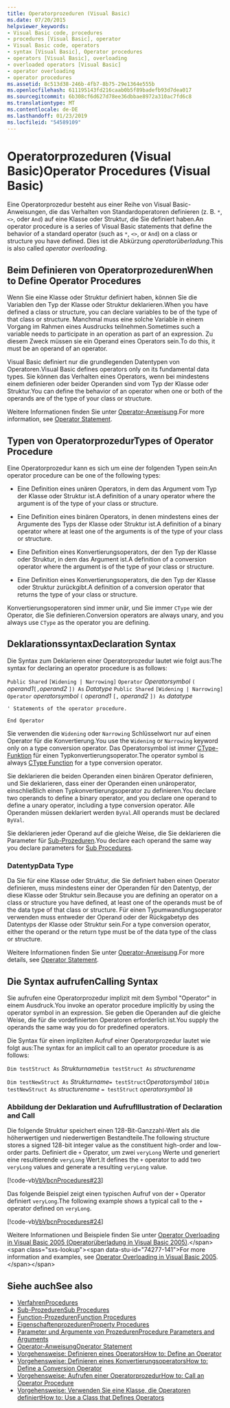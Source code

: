 ```yaml
---
title: Operatorprozeduren (Visual Basic)
ms.date: 07/20/2015
helpviewer_keywords:
- Visual Basic code, procedures
- procedures [Visual Basic], operator
- Visual Basic code, operators
- syntax [Visual Basic], Operator procedures
- operators [Visual Basic], overloading
- overloaded operators [Visual Basic]
- operator overloading
- operator procedures
ms.assetid: 8c513d38-246b-4fb7-8b75-29e1364e555b
ms.openlocfilehash: 611195143fd216caab0b5f89badefb93d7dea017
ms.sourcegitcommit: 6b308cf6d627d78ee36dbbae8972a310ac7fd6c8
ms.translationtype: MT
ms.contentlocale: de-DE
ms.lasthandoff: 01/23/2019
ms.locfileid: "54589109"
---
```

# <a name="operator-procedures-visual-basic"></a><span data-ttu-id="74277-102">Operatorprozeduren (Visual Basic)</span><span class="sxs-lookup"><span data-stu-id="74277-102">Operator Procedures (Visual Basic)</span></span>
<span data-ttu-id="74277-103">Eine Operatorprozedur besteht aus einer Reihe von Visual Basic-Anweisungen, die das Verhalten von Standardoperatoren definieren (z. B. `*`, `<>`, oder `And`) auf eine Klasse oder Struktur, die Sie definiert haben.</span><span class="sxs-lookup"><span data-stu-id="74277-103">An operator procedure is a series of Visual Basic statements that define the behavior of a standard operator (such as `*`, `<>`, or `And`) on a class or structure you have defined.</span></span> <span data-ttu-id="74277-104">Dies ist die Abkürzung *operatorüberladung*.</span><span class="sxs-lookup"><span data-stu-id="74277-104">This is also called *operator overloading*.</span></span>  
  
## <a name="when-to-define-operator-procedures"></a><span data-ttu-id="74277-105">Beim Definieren von Operatorprozeduren</span><span class="sxs-lookup"><span data-stu-id="74277-105">When to Define Operator Procedures</span></span>  
 <span data-ttu-id="74277-106">Wenn Sie eine Klasse oder Struktur definiert haben, können Sie die Variablen den Typ der Klasse oder Struktur deklarieren.</span><span class="sxs-lookup"><span data-stu-id="74277-106">When you have defined a class or structure, you can declare variables to be of the type of that class or structure.</span></span> <span data-ttu-id="74277-107">Manchmal muss eine solche Variable in einem Vorgang im Rahmen eines Ausdrucks teilnehmen.</span><span class="sxs-lookup"><span data-stu-id="74277-107">Sometimes such a variable needs to participate in an operation as part of an expression.</span></span> <span data-ttu-id="74277-108">Zu diesem Zweck müssen sie ein Operand eines Operators sein.</span><span class="sxs-lookup"><span data-stu-id="74277-108">To do this, it must be an operand of an operator.</span></span>  
  
 <span data-ttu-id="74277-109">Visual Basic definiert nur die grundlegenden Datentypen von Operatoren.</span><span class="sxs-lookup"><span data-stu-id="74277-109">Visual Basic defines operators only on its fundamental data types.</span></span> <span data-ttu-id="74277-110">Sie können das Verhalten eines Operators, wenn bei mindestens einem definieren oder beider Operanden sind vom Typ der Klasse oder Struktur.</span><span class="sxs-lookup"><span data-stu-id="74277-110">You can define the behavior of an operator when one or both of the operands are of the type of your class or structure.</span></span>  
  
 <span data-ttu-id="74277-111">Weitere Informationen finden Sie unter [Operator-Anweisung](../../../../visual-basic/language-reference/statements/operator-statement.md).</span><span class="sxs-lookup"><span data-stu-id="74277-111">For more information, see [Operator Statement](../../../../visual-basic/language-reference/statements/operator-statement.md).</span></span>  
  
## <a name="types-of-operator-procedure"></a><span data-ttu-id="74277-112">Typen von Operatorprozedur</span><span class="sxs-lookup"><span data-stu-id="74277-112">Types of Operator Procedure</span></span>  
 <span data-ttu-id="74277-113">Eine Operatorprozedur kann es sich um eine der folgenden Typen sein:</span><span class="sxs-lookup"><span data-stu-id="74277-113">An operator procedure can be one of the following types:</span></span>  
  
-   <span data-ttu-id="74277-114">Eine Definition eines unären Operators, in dem das Argument vom Typ der Klasse oder Struktur ist.</span><span class="sxs-lookup"><span data-stu-id="74277-114">A definition of a unary operator where the argument is of the type of your class or structure.</span></span>  
  
-   <span data-ttu-id="74277-115">Eine Definition eines binären Operators, in denen mindestens eines der Argumente des Typs der Klasse oder Struktur ist.</span><span class="sxs-lookup"><span data-stu-id="74277-115">A definition of a binary operator where at least one of the arguments is of the type of your class or structure.</span></span>  
  
-   <span data-ttu-id="74277-116">Eine Definition eines Konvertierungsoperators, der den Typ der Klasse oder Struktur, in dem das Argument ist.</span><span class="sxs-lookup"><span data-stu-id="74277-116">A definition of a conversion operator where the argument is of the type of your class or structure.</span></span>  
  
-   <span data-ttu-id="74277-117">Eine Definition eines Konvertierungsoperators, die den Typ der Klasse oder Struktur zurückgibt.</span><span class="sxs-lookup"><span data-stu-id="74277-117">A definition of a conversion operator that returns the type of your class or structure.</span></span>  
  
 <span data-ttu-id="74277-118">Konvertierungsoperatoren sind immer unär, und Sie immer `CType` wie der Operator, die Sie definieren.</span><span class="sxs-lookup"><span data-stu-id="74277-118">Conversion operators are always unary, and you always use `CType` as the operator you are defining.</span></span>  
  
## <a name="declaration-syntax"></a><span data-ttu-id="74277-119">Deklarationssyntax</span><span class="sxs-lookup"><span data-stu-id="74277-119">Declaration Syntax</span></span>  
 <span data-ttu-id="74277-120">Die Syntax zum Deklarieren einer Operatorprozedur lautet wie folgt aus:</span><span class="sxs-lookup"><span data-stu-id="74277-120">The syntax for declaring an operator procedure is as follows:</span></span>  
  
 <span data-ttu-id="74277-121">`Public Shared`   `[Widening | Narrowing]`   `Operator`  *Operatorsymbol* `(` *operand1*`[,`*operand2* `]) As` *Datatype* </span><span class="sxs-lookup"><span data-stu-id="74277-121">`Public Shared`   `[Widening | Narrowing]`   `Operator`  *operatorsymbol*  `(` *operand1*  `[,`  *operand2* `]) As`  *datatype*</span></span>  
  
 `' Statements of the operator procedure.`  
  
 `End Operator`  
  
 <span data-ttu-id="74277-122">Sie verwenden die `Widening` oder `Narrowing` Schlüsselwort nur auf einen Operator für die Konvertierung.</span><span class="sxs-lookup"><span data-stu-id="74277-122">You use the `Widening` or `Narrowing` keyword only on a type conversion operator.</span></span> <span data-ttu-id="74277-123">Das Operatorsymbol ist immer [CType-Funktion](../../../../visual-basic/language-reference/functions/ctype-function.md) für einen Typkonvertierungsoperator.</span><span class="sxs-lookup"><span data-stu-id="74277-123">The operator symbol is always [CType Function](../../../../visual-basic/language-reference/functions/ctype-function.md) for a type conversion operator.</span></span>  
  
 <span data-ttu-id="74277-124">Sie deklarieren die beiden Operanden einen binären Operator definieren, und Sie deklarieren, dass einer der Operanden einen unäroperator, einschließlich einen Typkonvertierungsoperator zu definieren.</span><span class="sxs-lookup"><span data-stu-id="74277-124">You declare two operands to define a binary operator, and you declare one operand to define a unary operator, including a type conversion operator.</span></span> <span data-ttu-id="74277-125">Alle Operanden müssen deklariert werden `ByVal`.</span><span class="sxs-lookup"><span data-stu-id="74277-125">All operands must be declared `ByVal`.</span></span>  
  
 <span data-ttu-id="74277-126">Sie deklarieren jeder Operand auf die gleiche Weise, die Sie deklarieren die Parameter für [Sub-Prozeduren](./sub-procedures.md).</span><span class="sxs-lookup"><span data-stu-id="74277-126">You declare each operand the same way you declare parameters for [Sub Procedures](./sub-procedures.md).</span></span>  
  
### <a name="data-type"></a><span data-ttu-id="74277-127">Datentyp</span><span class="sxs-lookup"><span data-stu-id="74277-127">Data Type</span></span>  
 <span data-ttu-id="74277-128">Da Sie für eine Klasse oder Struktur, die Sie definiert haben einen Operator definieren, muss mindestens einer der Operanden für den Datentyp, der diese Klasse oder Struktur sein.</span><span class="sxs-lookup"><span data-stu-id="74277-128">Because you are defining an operator on a class or structure you have defined, at least one of the operands must be of the data type of that class or structure.</span></span> <span data-ttu-id="74277-129">Für einen Typumwandlungsoperator verwenden muss entweder der Operand oder der Rückgabetyp des Datentyps der Klasse oder Struktur sein.</span><span class="sxs-lookup"><span data-stu-id="74277-129">For a type conversion operator, either the operand or the return type must be of the data type of the class or structure.</span></span>  
  
 <span data-ttu-id="74277-130">Weitere Informationen finden Sie unter [Operator-Anweisung](../../../../visual-basic/language-reference/statements/operator-statement.md).</span><span class="sxs-lookup"><span data-stu-id="74277-130">For more details, see [Operator Statement](../../../../visual-basic/language-reference/statements/operator-statement.md).</span></span>  
  
## <a name="calling-syntax"></a><span data-ttu-id="74277-131">Die Syntax aufrufen</span><span class="sxs-lookup"><span data-stu-id="74277-131">Calling Syntax</span></span>  
 <span data-ttu-id="74277-132">Sie aufrufen eine Operatorprozedur implizit mit dem Symbol "Operator" in einem Ausdruck.</span><span class="sxs-lookup"><span data-stu-id="74277-132">You invoke an operator procedure implicitly by using the operator symbol in an expression.</span></span> <span data-ttu-id="74277-133">Sie geben die Operanden auf die gleiche Weise, die für die vordefinierten Operatoren erforderlich ist.</span><span class="sxs-lookup"><span data-stu-id="74277-133">You supply the operands the same way you do for predefined operators.</span></span>  
  
 <span data-ttu-id="74277-134">Die Syntax für einen impliziten Aufruf einer Operatorprozedur lautet wie folgt aus:</span><span class="sxs-lookup"><span data-stu-id="74277-134">The syntax for an implicit call to an operator procedure is as follows:</span></span>  
  
 <span data-ttu-id="74277-135">`Dim testStruct As`  *Strukturname*</span><span class="sxs-lookup"><span data-stu-id="74277-135">`Dim testStruct As`  *structurename*</span></span>  
  
 <span data-ttu-id="74277-136">`Dim testNewStruct As`  *Strukturname*`= testStruct`*Operatorsymbol*   `10`</span><span class="sxs-lookup"><span data-stu-id="74277-136">`Dim testNewStruct As`  *structurename*  `= testStruct`  *operatorsymbol*  `10`</span></span>  
  
### <a name="illustration-of-declaration-and-call"></a><span data-ttu-id="74277-137">Abbildung der Deklaration und Aufruf</span><span class="sxs-lookup"><span data-stu-id="74277-137">Illustration of Declaration and Call</span></span>  
 <span data-ttu-id="74277-138">Die folgende Struktur speichert einen 128-Bit-Ganzzahl-Wert als die höherwertigen und niederwertigen Bestandteile.</span><span class="sxs-lookup"><span data-stu-id="74277-138">The following structure stores a signed 128-bit integer value as the constituent high-order and low-order parts.</span></span> <span data-ttu-id="74277-139">Definiert die `+` Operator, um zwei `veryLong` Werte und generiert eine resultierende `veryLong` Wert.</span><span class="sxs-lookup"><span data-stu-id="74277-139">It defines the `+` operator to add two `veryLong` values and generate a resulting `veryLong` value.</span></span>  
  
 [!code-vb[VbVbcnProcedures#23](./codesnippet/VisualBasic/operator-procedures_1.vb)]  
  
 <span data-ttu-id="74277-140">Das folgende Beispiel zeigt einen typischen Aufruf von der `+` Operator definiert `veryLong`.</span><span class="sxs-lookup"><span data-stu-id="74277-140">The following example shows a typical call to the `+` operator defined on `veryLong`.</span></span>  
  
 [!code-vb[VbVbcnProcedures#24](./codesnippet/VisualBasic/operator-procedures_2.vb)]  
  
 <span data-ttu-id="74277-141">Weitere Informationen und Beispiele finden Sie unter [Operator Overloading in Visual Basic 2005 (Operatorüberladung in Visual Basic 2005)](https://msdn.microsoft.com/library/ms379613(v=vs.80).aspx).</span><span class="sxs-lookup"><span data-stu-id="74277-141">For more information and examples, see [Operator Overloading in Visual Basic 2005](https://msdn.microsoft.com/library/ms379613(v=vs.80).aspx).</span></span>  
  
## <a name="see-also"></a><span data-ttu-id="74277-142">Siehe auch</span><span class="sxs-lookup"><span data-stu-id="74277-142">See also</span></span>
- [<span data-ttu-id="74277-143">Verfahren</span><span class="sxs-lookup"><span data-stu-id="74277-143">Procedures</span></span>](./index.md)
- [<span data-ttu-id="74277-144">Sub-Prozeduren</span><span class="sxs-lookup"><span data-stu-id="74277-144">Sub Procedures</span></span>](./sub-procedures.md)
- [<span data-ttu-id="74277-145">Function-Prozeduren</span><span class="sxs-lookup"><span data-stu-id="74277-145">Function Procedures</span></span>](./function-procedures.md)
- [<span data-ttu-id="74277-146">Eigenschaftenprozeduren</span><span class="sxs-lookup"><span data-stu-id="74277-146">Property Procedures</span></span>](./property-procedures.md)
- [<span data-ttu-id="74277-147">Parameter und Argumente von Prozeduren</span><span class="sxs-lookup"><span data-stu-id="74277-147">Procedure Parameters and Arguments</span></span>](./procedure-parameters-and-arguments.md)
- [<span data-ttu-id="74277-148">Operator-Anweisung</span><span class="sxs-lookup"><span data-stu-id="74277-148">Operator Statement</span></span>](../../../../visual-basic/language-reference/statements/operator-statement.md)
- [<span data-ttu-id="74277-149">Vorgehensweise: Definieren eines Operators</span><span class="sxs-lookup"><span data-stu-id="74277-149">How to: Define an Operator</span></span>](./how-to-define-an-operator.md)
- [<span data-ttu-id="74277-150">Vorgehensweise: Definieren eines Konvertierungsoperators</span><span class="sxs-lookup"><span data-stu-id="74277-150">How to: Define a Conversion Operator</span></span>](./how-to-define-a-conversion-operator.md)
- [<span data-ttu-id="74277-151">Vorgehensweise: Aufrufen einer Operatorprozedur</span><span class="sxs-lookup"><span data-stu-id="74277-151">How to: Call an Operator Procedure</span></span>](./how-to-call-an-operator-procedure.md)
- [<span data-ttu-id="74277-152">Vorgehensweise: Verwenden Sie eine Klasse, die Operatoren definiert</span><span class="sxs-lookup"><span data-stu-id="74277-152">How to: Use a Class that Defines Operators</span></span>](./how-to-use-a-class-that-defines-operators.md)
